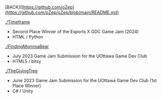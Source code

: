 [BACK]([https://github.com/oZep](https://github.com/oZep/oZep/blob/main/README.md)

[./Timeframe](https://github.com/oZep/Timeframe)  
- Second Place Winner of the Esports X GDC Game Jam (2024)  
- HTML / Python 

[./FindingMommaBear](https://github.com/oZep/FindingMommaBear)
- July 2023 Game Jam Submission for the UOttawa Game Dev Club  
- HTML5 / bitsy 

[./TheGivingTree](https://github.com/oZep/TheGivingTree)  
- June 2023 Game Jam Submission for the UOttawa Game Dev Club (1st Place Winner)
- C# / Unity
